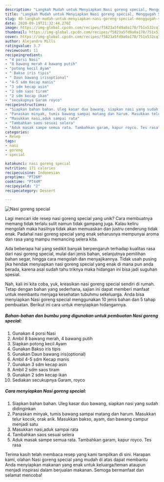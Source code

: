 ```yaml
---
description: "Langkah Mudah untuk Menyiapkan Nasi goreng special, Menggugah Selera"
title: "Langkah Mudah untuk Menyiapkan Nasi goreng special, Menggugah Selera"
slug: 40-langkah-mudah-untuk-menyiapkan-nasi-goreng-special-menggugah-selera
date: 2020-09-19T21:32:44.270Z
image: https://img-global.cpcdn.com/recipes/f5823a5fd9a0a170/751x532cq70/nasi-goreng-special-foto-resep-utama.jpg
thumbnail: https://img-global.cpcdn.com/recipes/f5823a5fd9a0a170/751x532cq70/nasi-goreng-special-foto-resep-utama.jpg
cover: https://img-global.cpcdn.com/recipes/f5823a5fd9a0a170/751x532cq70/nasi-goreng-special-foto-resep-utama.jpg
author: Alejandro Mills
ratingvalue: 3.7
reviewcount: 11
recipeingredient:
- "4 porsi Nasi"
- "8 bawang merah 4 bawang putih"
- "potong kecil Ayam"
- " Bakso iris tipis"
- " Daun bawang irisoptional"
- "4-5 sdm Kecap manis"
- "3 sdm kecap asin"
- "2 sdm saos tiram"
- "2 sdm kecap ikan"
- "secukupnya Garam royco"
recipeinstructions:
- "Siapkan bahan bahan. Uleg kasar duo bawang, siapkan nasi yang sudah didinginkan"
- "Panaskan minyak, tumis bawang sampai matang dan harum. Masukkan telur kocok, orak arik. Masukkan bakso, ayam, dan bawang campur menjadi satu"
- "Masukkan nasi,aduk sampai rata"
- "Tambahkan saos sesuai selera"
- "Aduk masak sampe semua rata. Tambahkan garam, kapur royco. Tes rasa"
categories:
- Resep
tags:
- nasi
- goreng
- special

katakunci: nasi goreng special 
nutrition: 171 calories
recipecuisine: Indonesian
preptime: "PT26M"
cooktime: "PT44M"
recipeyield: "2"
recipecategory: Dessert

---
```



![Nasi goreng special](https://img-global.cpcdn.com/recipes/f5823a5fd9a0a170/751x532cq70/nasi-goreng-special-foto-resep-utama.jpg)

Lagi mencari ide resep nasi goreng special yang unik? Cara membuatnya memang tidak terlalu sulit namun tidak gampang juga. Kalau keliru mengolah maka hasilnya tidak akan memuaskan dan justru cenderung tidak enak. Padahal nasi goreng special yang enak seharusnya mempunyai aroma dan rasa yang mampu memancing selera kita.

Ada beberapa hal yang sedikit banyak berpengaruh terhadap kualitas rasa dari nasi goreng special, mulai dari jenis bahan, selanjutnya pemilihan bahan segar, hingga cara mengolah dan menyajikannya. Tidak usah pusing jika hendak menyiapkan nasi goreng special yang enak di mana pun anda berada, karena asal sudah tahu triknya maka hidangan ini bisa jadi suguhan spesial.




Nah, kali ini kita coba, yuk, kreasikan nasi goreng special sendiri di rumah. Tetap dengan bahan yang sederhana, sajian ini dapat memberi manfaat untuk membantu menjaga kesehatan tubuhmu sekeluarga. Anda bisa menyiapkan Nasi goreng special menggunakan 10 jenis bahan dan 5 tahap pembuatan. Berikut ini cara untuk menyiapkan hidangannya.

<!--inarticleads1-->

##### Bahan-bahan dan bumbu yang digunakan untuk pembuatan Nasi goreng special:

1. Gunakan 4 porsi Nasi
1. Ambil 8 bawang merah, 4 bawang putih
1. Siapkan potong kecil Ayam
1. Gunakan  Bakso iris tipis
1. Gunakan  Daun bawang iris(optional)
1. Ambil 4-5 sdm Kecap manis
1. Gunakan 3 sdm kecap asin
1. Ambil 2 sdm saos tiram
1. Gunakan 2 sdm kecap ikan
1. Sediakan secukupnya Garam, royco




<!--inarticleads2-->

##### Cara menyiapkan Nasi goreng special:

1. Siapkan bahan bahan. Uleg kasar duo bawang, siapkan nasi yang sudah didinginkan
1. Panaskan minyak, tumis bawang sampai matang dan harum. Masukkan telur kocok, orak arik. Masukkan bakso, ayam, dan bawang campur menjadi satu
1. Masukkan nasi,aduk sampai rata
1. Tambahkan saos sesuai selera
1. Aduk masak sampe semua rata. Tambahkan garam, kapur royco. Tes rasa




Terima kasih telah membaca resep yang kami tampilkan di sini. Harapan kami, olahan Nasi goreng special yang mudah di atas dapat membantu Anda menyiapkan makanan yang enak untuk keluarga/teman ataupun menjadi inspirasi dalam berjualan makanan. Semoga bermanfaat dan selamat mencoba!
